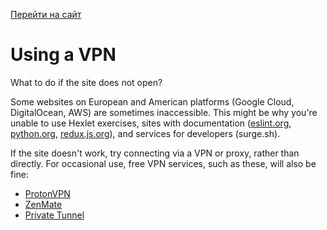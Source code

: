 [Перейти на сайт](https://ru.hexlet.io)

# Using a VPN

What to do if the site does not open?

Some websites on European and American platforms (Google Cloud, DigitalOcean, AWS) are sometimes inaccessible. This might be why you're unable to use Hexlet exercises, sites with documentation ([eslint.org](http://eslint.org/), [python.org](http://python.org/), [redux.js.org](http://redux.js.org/)), and services for developers (surge.sh).

If the site doesn't work, try connecting via a VPN or proxy, rather than directly. For occasional use, free VPN services, such as these, will also be fine:

* [ProtonVPN](https://protonvpn.com/pricing)
* [ZenMate](https://zenmate.com/free-vpn)
* [Private Tunnel](https://www.privatetunnel.com/phome/login/#/Downloads)

